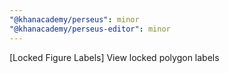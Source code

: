 ```yaml
---
"@khanacademy/perseus": minor
"@khanacademy/perseus-editor": minor
---
```


[Locked Figure Labels] View locked polygon labels
